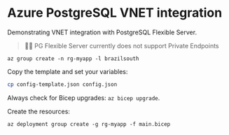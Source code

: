 # Azure PostgreSQL VNET integration

Demonstrating VNET integration with PostgreSQL Flexible Server.

> 🤦‍♂️ PG Flexible Server currently does not support Private Endpoints

```
az group create -n rg-myapp -l brazilsouth
```

Copy the template and set your variables:

```sh
cp config-template.json config.json
```

Always check for Bicep upgrades: `az bicep upgrade`.

Create the resources:

```
az deployment group create -g rg-myapp -f main.bicep
```

